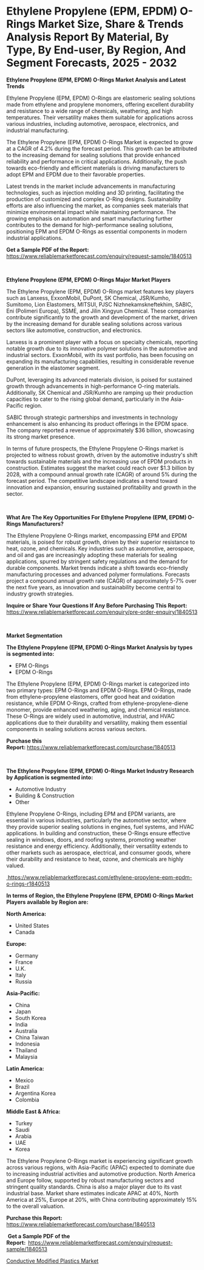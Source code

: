 <p><h1>Ethylene Propylene (EPM, EPDM) O-Rings Market Size, Share & Trends Analysis Report By Material, By Type, By End-user, By Region, And Segment Forecasts, 2025 - 2032</h1></p><p><strong>Ethylene Propylene (EPM, EPDM) O-Rings Market Analysis and Latest Trends</strong></p>
<p><p>Ethylene Propylene (EPM, EPDM) O-Rings are elastomeric sealing solutions made from ethylene and propylene monomers, offering excellent durability and resistance to a wide range of chemicals, weathering, and high temperatures. Their versatility makes them suitable for applications across various industries, including automotive, aerospace, electronics, and industrial manufacturing.</p><p>The Ethylene Propylene (EPM, EPDM) O-Rings Market is expected to grow at a CAGR of 4.2% during the forecast period. This growth can be attributed to the increasing demand for sealing solutions that provide enhanced reliability and performance in critical applications. Additionally, the push towards eco-friendly and efficient materials is driving manufacturers to adopt EPM and EPDM due to their favorable properties.</p><p>Latest trends in the market include advancements in manufacturing technologies, such as injection molding and 3D printing, facilitating the production of customized and complex O-Ring designs. Sustainability efforts are also influencing the market, as companies seek materials that minimize environmental impact while maintaining performance. The growing emphasis on automation and smart manufacturing further contributes to the demand for high-performance sealing solutions, positioning EPM and EPDM O-Rings as essential components in modern industrial applications.</p></p>
<p><strong>Get a Sample PDF of the Report:&nbsp;</strong> <a href="https://www.reliablemarketforecast.com/enquiry/request-sample/1840513?utm_campaign=1832&utm_medium=2&utm_source=Github&utm_content=ia&utm_term=03022025&utm_id=ethylene-propylene-epm-epdm-o-rings">https://www.reliablemarketforecast.com/enquiry/request-sample/1840513</a></p>
<p>&nbsp;</p>
<p><strong>Ethylene Propylene (EPM, EPDM) O-Rings Major Market Players</strong></p>
<p><p>The Ethylene Propylene (EPM, EPDM) O-Rings market features key players such as Lanxess, ExxonMobil, DuPont, SK Chemical, JSR/Kumho, Sumitomo, Lion Elastomers, MITSUI, PJSC Nizhnekamskneftekhim, SABIC, Eni (Polimeri Europa), SSME, and Jilin Xingyun Chemical. These companies contribute significantly to the growth and development of the market, driven by the increasing demand for durable sealing solutions across various sectors like automotive, construction, and electronics.</p><p>Lanxess is a prominent player with a focus on specialty chemicals, reporting notable growth due to its innovative polymer solutions in the automotive and industrial sectors. ExxonMobil, with its vast portfolio, has been focusing on expanding its manufacturing capabilities, resulting in considerable revenue generation in the elastomer segment.</p><p>DuPont, leveraging its advanced materials division, is poised for sustained growth through advancements in high-performance O-ring materials. Additionally, SK Chemical and JSR/Kumho are ramping up their production capacities to cater to the rising global demand, particularly in the Asia-Pacific region.</p><p>SABIC through strategic partnerships and investments in technology enhancement is also enhancing its product offerings in the EPDM space. The company reported a revenue of approximately $36 billion, showcasing its strong market presence.</p><p>In terms of future prospects, the Ethylene Propylene O-Rings market is projected to witness robust growth, driven by the automotive industry's shift towards sustainable materials and the increasing use of EPDM products in construction. Estimates suggest the market could reach over $1.3 billion by 2028, with a compound annual growth rate (CAGR) of around 5% during the forecast period. The competitive landscape indicates a trend toward innovation and expansion, ensuring sustained profitability and growth in the sector.</p></p>
<p>&nbsp;</p>
<p><strong>What Are The Key Opportunities For Ethylene Propylene (EPM, EPDM) O-Rings Manufacturers?</strong></p>
<p><p>The Ethylene Propylene O-Rings market, encompassing EPM and EPDM materials, is poised for robust growth, driven by their superior resistance to heat, ozone, and chemicals. Key industries such as automotive, aerospace, and oil and gas are increasingly adopting these materials for sealing applications, spurred by stringent safety regulations and the demand for durable components. Market trends indicate a shift towards eco-friendly manufacturing processes and advanced polymer formulations. Forecasts project a compound annual growth rate (CAGR) of approximately 5-7% over the next five years, as innovation and sustainability become central to industry growth strategies.</p></p>
<p><strong>Inquire or Share Your Questions If Any Before Purchasing This Report:</strong> <a href="https://www.reliablemarketforecast.com/enquiry/pre-order-enquiry/1840513?utm_campaign=1832&utm_medium=2&utm_source=Github&utm_content=ia&utm_term=03022025&utm_id=ethylene-propylene-epm-epdm-o-rings">https://www.reliablemarketforecast.com/enquiry/pre-order-enquiry/1840513</a></p>
<p>&nbsp;</p>
<p><strong>Market Segmentation</strong></p>
<p><strong>The Ethylene Propylene (EPM, EPDM) O-Rings Market Analysis by types is segmented into:</strong></p>
<p><ul><li>EPM O-Rings</li><li>EPDM O-Rings</li></ul></p>
<p><p>The Ethylene Propylene (EPM, EPDM) O-Rings market is categorized into two primary types: EPM O-Rings and EPDM O-Rings. EPM O-Rings, made from ethylene-propylene elastomers, offer good heat and oxidation resistance, while EPDM O-Rings, crafted from ethylene-propylene-diene monomer, provide enhanced weathering, aging, and chemical resistance. These O-Rings are widely used in automotive, industrial, and HVAC applications due to their durability and versatility, making them essential components in sealing solutions across various sectors.</p></p>
<p><strong>Purchase this Report:&nbsp;</strong><a href="https://www.reliablemarketforecast.com/purchase/1840513?utm_campaign=1832&utm_medium=2&utm_source=Github&utm_content=ia&utm_term=03022025&utm_id=ethylene-propylene-epm-epdm-o-rings">https://www.reliablemarketforecast.com/purchase/1840513</a></p>
<p>&nbsp;</p>
<p><strong>The Ethylene Propylene (EPM, EPDM) O-Rings Market Industry Research by Application is segmented into:</strong></p>
<p><ul><li>Automotive Industry</li><li>Building & Construction</li><li>Other</li></ul></p>
<p><p>Ethylene Propylene O-Rings, including EPM and EPDM variants, are essential in various industries, particularly the automotive sector, where they provide superior sealing solutions in engines, fuel systems, and HVAC applications. In building and construction, these O-Rings ensure effective sealing in windows, doors, and roofing systems, promoting weather resistance and energy efficiency. Additionally, their versatility extends to other markets such as aerospace, electrical, and consumer goods, where their durability and resistance to heat, ozone, and chemicals are highly valued.</p></p>
<p><a href="https://www.reliablemarketforecast.com/ethylene-propylene-epm-epdm-o-rings-r1840513?utm_campaign=1832&utm_medium=2&utm_source=Github&utm_content=ia&utm_term=03022025&utm_id=ethylene-propylene-epm-epdm-o-rings">&nbsp;https://www.reliablemarketforecast.com/ethylene-propylene-epm-epdm-o-rings-r1840513</a></p>
<p><strong>In terms of Region, the Ethylene Propylene (EPM, EPDM) O-Rings Market Players available by Region are:</strong></p>
<p>
    <p> <strong> North America: </strong>
        <ul>
            <li>United States</li>
            <li>Canada</li>
        </ul>
        </p> 
    <p> <strong> Europe: </strong>
        <ul>
            <li>Germany</li>
            <li>France</li>
            <li>U.K.</li>
            <li>Italy</li>
            <li>Russia</li>
        </ul>
        </p> 
    <p> <strong> Asia-Pacific: </strong>
        <ul>
            <li>China</li>
            <li>Japan</li>
            <li>South Korea</li>
            <li>India</li>
            <li>Australia</li>
            <li>China Taiwan</li>
            <li>Indonesia</li>
            <li>Thailand</li>
            <li>Malaysia</li>
        </ul>
        </p> 
    <p> <strong> Latin America: </strong>
        <ul>
            <li>Mexico</li>
            <li>Brazil</li>
            <li>Argentina Korea</li>
            <li>Colombia</li>
        </ul>
        </p> 
    <p> <strong> Middle East & Africa: </strong>
        <ul>
            <li>Turkey</li>
            <li>Saudi</li>
            <li>Arabia</li>
            <li>UAE</li>
            <li>Korea</li>
        </ul>
    </p>
    </p>
<p><p>The Ethylene Propylene O-Rings market is experiencing significant growth across various regions, with Asia-Pacific (APAC) expected to dominate due to increasing industrial activities and automotive production. North America and Europe follow, supported by robust manufacturing sectors and stringent quality standards. China is also a major player due to its vast industrial base. Market share estimates indicate APAC at 40%, North America at 25%, Europe at 20%, with China contributing approximately 15% to the overall valuation.</p></p>
<p><strong>Purchase this Report: </strong><a href="https://www.reliablemarketforecast.com/purchase/1840513?utm_campaign=1832&utm_medium=2&utm_source=Github&utm_content=ia&utm_term=03022025&utm_id=ethylene-propylene-epm-epdm-o-rings">https://www.reliablemarketforecast.com/purchase/1840513</a></p>
<p>&nbsp;<strong>Get a Sample PDF of the Report:&nbsp;&nbsp;</strong><a href="https://www.reliablemarketforecast.com/enquiry/request-sample/1840513?utm_campaign=1832&utm_medium=2&utm_source=Github&utm_content=ia&utm_term=03022025&utm_id=ethylene-propylene-epm-epdm-o-rings">https://www.reliablemarketforecast.com/enquiry/request-sample/1840513</a></p>
<p><strong></strong></p>
<p><p><a href="https://github.com/AKSHATREPORTPRIME/Market-Research-Report-List-7/blob/main/conductive-modified-plastics-market.md?utm_campaign=1832&utm_medium=2&utm_source=Github&utm_content=ia&utm_term=03022025&utm_id=ethylene-propylene-epm-epdm-o-rings">Conductive Modified Plastics Market</a></p></p>